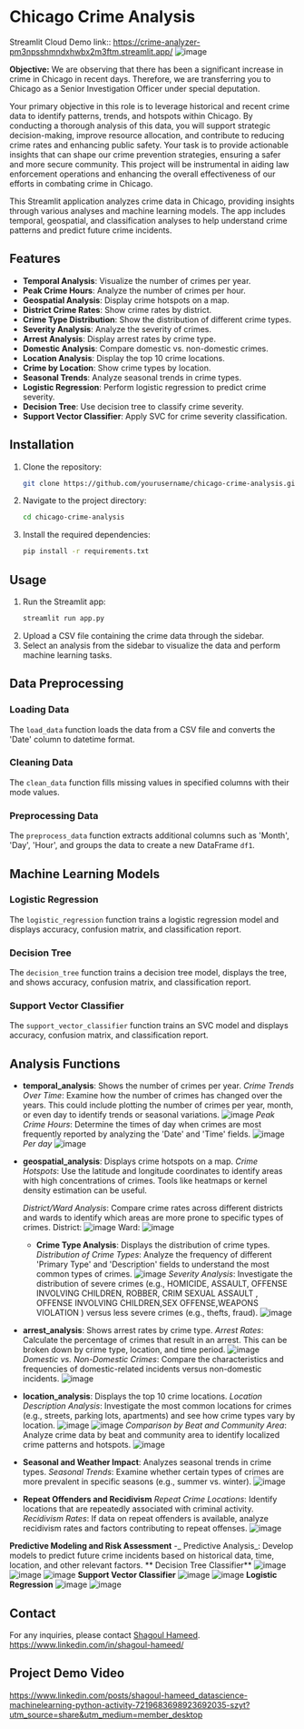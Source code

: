 # Chicago Crime Analysis
  Streamlit Cloud Demo link::  https://crime-analyzer-pm3npsshmndxhwbx2m3ftm.streamlit.app/
![image](https://github.com/ShagoulHameed/Crime-Analyzer/assets/154894802/c140d76b-c1cc-4a5d-8632-cc8faddd2961)

**Objective:**
We are observing that there has been a significant increase in crime in Chicago in recent days. Therefore, we are transferring you to Chicago as a Senior Investigation Officer under special deputation.

Your primary objective in this role is to leverage historical and recent crime data to identify patterns, trends, and hotspots within Chicago. By conducting a thorough analysis of this data, you will support strategic decision-making, improve resource allocation, and contribute to reducing crime rates and enhancing public safety. Your task is to provide actionable insights that can shape our crime prevention strategies, ensuring a safer and more secure community. This project will be instrumental in aiding law enforcement operations and enhancing the overall effectiveness of our efforts in combating crime in Chicago.

This Streamlit application analyzes crime data in Chicago, providing insights through various analyses and machine learning models. The app includes temporal, geospatial, and classification analyses to help understand crime patterns and predict future crime incidents.

## Features

- **Temporal Analysis**: Visualize the number of crimes per year.
- **Peak Crime Hours**: Analyze the number of crimes per hour.
- **Geospatial Analysis**: Display crime hotspots on a map.
- **District Crime Rates**: Show crime rates by district.
- **Crime Type Distribution**: Show the distribution of different crime types.
- **Severity Analysis**: Analyze the severity of crimes.
- **Arrest Analysis**: Display arrest rates by crime type.
- **Domestic Analysis**: Compare domestic vs. non-domestic crimes.
- **Location Analysis**: Display the top 10 crime locations.
- **Crime by Location**: Show crime types by location.
- **Seasonal Trends**: Analyze seasonal trends in crime types.
- **Logistic Regression**: Perform logistic regression to predict crime severity.
- **Decision Tree**: Use decision tree to classify crime severity.
- **Support Vector Classifier**: Apply SVC for crime severity classification.

## Installation

1. Clone the repository:
    ```bash
    git clone https://github.com/yourusername/chicago-crime-analysis.git
    ```
2. Navigate to the project directory:
    ```bash
    cd chicago-crime-analysis
    ```
3. Install the required dependencies:
    ```bash
    pip install -r requirements.txt
    ```

## Usage

1. Run the Streamlit app:
    ```bash
    streamlit run app.py
    ```
2. Upload a CSV file containing the crime data through the sidebar.
3. Select an analysis from the sidebar to visualize the data and perform machine learning tasks.

## Data Preprocessing

### Loading Data
The `load_data` function loads the data from a CSV file and converts the 'Date' column to datetime format.

### Cleaning Data
The `clean_data` function fills missing values in specified columns with their mode values.

### Preprocessing Data
The `preprocess_data` function extracts additional columns such as 'Month', 'Day', 'Hour', and groups the data to create a new DataFrame `df1`.

## Machine Learning Models

### Logistic Regression
The `logistic_regression` function trains a logistic regression model and displays accuracy, confusion matrix, and classification report.

### Decision Tree
The `decision_tree` function trains a decision tree model, displays the tree, and shows accuracy, confusion matrix, and classification report.

### Support Vector Classifier
The `support_vector_classifier` function trains an SVC model and displays accuracy, confusion matrix, and classification report.

## Analysis Functions

- **temporal_analysis**: Shows the number of crimes per year.
      _Crime Trends Over Time_: Examine how the number of crimes has changed over the years. This could include plotting the number of crimes per year, month, or even day to identify trends or seasonal variations.
  ![image](https://github.com/ShagoulHameed/Crime-Analyzer/assets/154894802/723afe06-b843-40cc-8c7d-79e84ca89824)
      _Peak Crime Hours_: Determine the times of day when crimes are most frequently reported by analyzing the 'Date' and 'Time' fields. 
![image](https://github.com/ShagoulHameed/Crime-Analyzer/assets/154894802/a6811cf5-5f97-410f-801b-78a9e63f43f4)
_Per day_  ![image](https://github.com/ShagoulHameed/Crime-Analyzer/assets/154894802/67f4583a-97d0-43ab-bf3c-2e97903d3ee9)
 
- **geospatial_analysis**: Displays crime hotspots on a map.
     _Crime Hotspots_: Use the latitude and longitude coordinates to identify areas with high concentrations of crimes. Tools like heatmaps or kernel density estimation can be useful.
  
    _District/Ward Analysis_: Compare crime rates across different districts and wards to identify which areas are more prone to specific types of crimes.
    District: ![image](https://github.com/ShagoulHameed/Crime-Analyzer/assets/154894802/0656aa30-017c-4f99-950b-6712c75fd4bf)
    Ward: ![image](https://github.com/ShagoulHameed/Crime-Analyzer/assets/154894802/546c14b7-2d18-4d7c-a664-b65936665d7b)

  - **Crime Type Analysis**: Displays the distribution of crime types.
       _Distribution of Crime Types_: Analyze the frequency of different 'Primary Type' and 'Description' fields to understand the most common types of crimes.
    ![image](https://github.com/ShagoulHameed/Crime-Analyzer/assets/154894802/82e080e4-4177-4f32-a551-e0e423a4c722)
       _Severity Analysis_: Investigate the distribution of severe crimes (e.g., HOMICIDE, ASSAULT, OFFENSE INVOLVING CHILDREN, ROBBER, CRIM SEXUAL ASSAULT , OFFENSE INVOLVING CHILDREN,SEX OFFENSE,WEAPONS VIOLATION ) versus less severe crimes (e.g., thefts, fraud).
![image](https://github.com/ShagoulHameed/Crime-Analyzer/assets/154894802/1c7c43c2-7ab4-4f73-b0af-ae95c589869d)

- **arrest_analysis**: Shows arrest rates by crime type.
      _Arrest Rates_: Calculate the percentage of crimes that result in an arrest. This can be broken down by crime type, location, and time period.
    ![image](https://github.com/ShagoulHameed/Crime-Analyzer/assets/154894802/dc58859a-2ef6-49b3-bd26-e894da2ae8d2)
      _Domestic vs. Non-Domestic Crimes_: Compare the characteristics and frequencies of domestic-related incidents versus non-domestic incidents.
![image](https://github.com/ShagoulHameed/Crime-Analyzer/assets/154894802/a32b69e6-52b5-4dfb-be14-2b67cd9632e5)
- **location_analysis**: Displays the top 10 crime locations.
     _Location Description Analysis_: Investigate the most common locations for crimes (e.g., streets, parking lots, apartments) and see how crime types vary by location.
  ![image](https://github.com/ShagoulHameed/Crime-Analyzer/assets/154894802/0366570b-0038-4715-b4a5-b00755198079)
  ![image](https://github.com/ShagoulHameed/Crime-Analyzer/assets/154894802/4ef96379-871f-4034-986d-250799da98fe)
     _Comparison by Beat and Community Area_: Analyze crime data by beat and community area to identify localized crime patterns and hotspots.
![image](https://github.com/ShagoulHameed/Crime-Analyzer/assets/154894802/1b52cbb5-4823-4f17-aba7-e3be92883150)
- **Seasonal and Weather Impact**: Analyzes seasonal trends in crime types.
    _Seasonal Trends_: Examine whether certain types of crimes are more prevalent in specific seasons (e.g., summer vs. winter).
  ![image](https://github.com/ShagoulHameed/Crime-Analyzer/assets/154894802/a0297a6e-ef85-4fce-968f-73d878b1fe61)
- **Repeat Offenders and Recidivism**
    _Repeat Crime Locations_: Identify locations that are repeatedly associated with criminal activity.
        _Recidivism Rates_: If data on repeat offenders is available, analyze recidivism rates and factors contributing to repeat offenses.
![image](https://github.com/ShagoulHameed/Crime-Analyzer/assets/154894802/7b3f86f9-fd2f-4781-a058-37ef94eb6572)

**Predictive Modeling and Risk Assessment**
   -_ Predictive Analysis_: Develop models to predict future crime incidents based on historical data, time, location, and other relevant factors.
    ** Decision Tree Classifier**
    ![image](https://github.com/ShagoulHameed/Crime-Analyzer/assets/154894802/2e8456de-0755-475e-b122-0d1880c48b02)
    ![image](https://github.com/ShagoulHameed/Crime-Analyzer/assets/154894802/e7540c9b-3e88-469b-9283-c21d288fc8a7)
    ![image](https://github.com/ShagoulHameed/Crime-Analyzer/assets/154894802/664e4c1a-4bf0-4482-8884-fb2e413c46a2)
    **Support Vector Classifier**
      ![image](https://github.com/ShagoulHameed/Crime-Analyzer/assets/154894802/ff1c9b75-2067-4655-9a59-75b1ec26ac38)
      ![image](https://github.com/ShagoulHameed/Crime-Analyzer/assets/154894802/9307ddc4-720b-4a82-8df0-d8473e2ea7bb)
     **Logistic Regression**
     ![image](https://github.com/ShagoulHameed/Crime-Analyzer/assets/154894802/ab9d9365-b29e-4519-99f9-8e9db3b753ac)
     ![image](https://github.com/ShagoulHameed/Crime-Analyzer/assets/154894802/e735fb3a-546f-4e6e-81be-3a7186a38ac1)

## Contact

For any inquiries, please contact [Shagoul Hameed](mailto:Shagoul04@gmail.com).
https://www.linkedin.com/in/shagoul-hameed/
## Project Demo Video
https://www.linkedin.com/posts/shagoul-hameed_datascience-machinelearning-python-activity-7219683698923692035-szyt?utm_source=share&utm_medium=member_desktop
